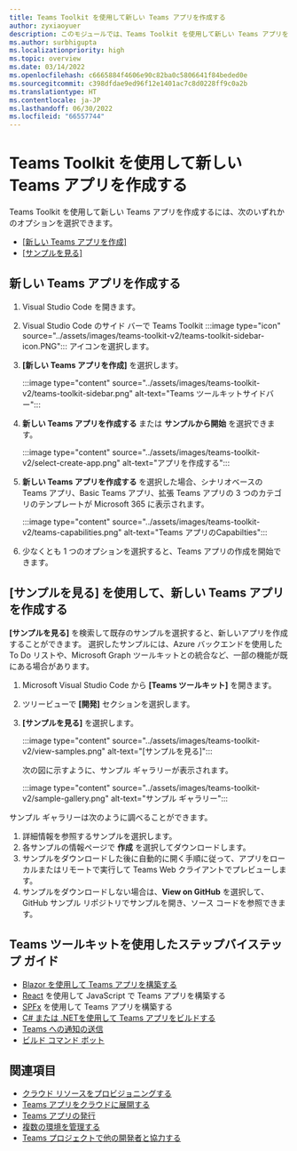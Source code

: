 ```yaml
---
title: Teams Toolkit を使用して新しい Teams アプリを作成する
author: zyxiaoyuer
description: このモジュールでは、Teams Toolkit を使用して新しい Teams アプリを作成し、ビュー サンプルを使用して新しい Teams アプリを作成する方法について説明します
ms.author: surbhigupta
ms.localizationpriority: high
ms.topic: overview
ms.date: 03/14/2022
ms.openlocfilehash: c6665884f4606e90c82ba0c5806641f84beded0e
ms.sourcegitcommit: c398dfdae9ed96f12e1401ac7c8d0228ff9c0a2b
ms.translationtype: HT
ms.contentlocale: ja-JP
ms.lasthandoff: 06/30/2022
ms.locfileid: "66557744"
---
```

# <a name="create-a-new-teams-app-using-teams-toolkit"></a>Teams Toolkit を使用して新しい Teams アプリを作成する 

Teams Toolkit を使用して新しい Teams アプリを作成するには、次のいずれかのオプションを選択できます。

* [[新しい Teams アプリを作成]](create-new-project.md#create-a-new-teams-app)
* [[サンプルを見る]](create-new-project.md#create-a-new-teams-app-using-view-samples)

## <a name="create-a-new-teams-app"></a>新しい Teams アプリを作成する

1. Visual Studio Code を開きます。
1. Visual Studio Code のサイド バーで Teams Toolkit :::image type="icon" source="../assets/images/teams-toolkit-v2/teams-toolkit-sidebar-icon.PNG"::: アイコンを選択します。
1. **[新しい Teams アプリを作成]** を選択します。

   :::image type="content" source="../assets/images/teams-toolkit-v2/teams-toolkit-sidebar.png" alt-text="Teams ツールキットサイドバー":::

1. **新しい Teams アプリを作成する** または **サンプルから開始** を選択できます。

   :::image type="content" source="../assets/images/teams-toolkit-v2/select-create-app.png" alt-text="アプリを作成する":::

1. **新しい Teams アプリを作成する** を選択した場合、シナリオベースの Teams アプリ、Basic Teams アプリ、拡張 Teams アプリの 3 つのカテゴリのテンプレートが Microsoft 365 に表示されます。

   :::image type="content" source="../assets/images/teams-toolkit-v2/teams-capabilities.png" alt-text="Teams アプリのCapabilties":::

1. 少なくとも 1 つのオプションを選択すると、Teams アプリの作成を開始できます。

## <a name="create-a-new-teams-app-using-view-samples"></a>[サンプルを見る] を使用して、新しい Teams アプリを作成する

**[サンプルを見る]** を検索して既存のサンプルを選択すると、新しいアプリを作成することができます。 選択したサンプルには、Azure バックエンドを使用した To Do リストや、Microsoft Graph ツールキットとの統合など、一部の機能が既にある場合があります。

 1. Microsoft Visual Studio Code から **[Teams ツールキット]** を開きます。
 1. ツリービューで **[開発]** セクションを選択します。
 1. **[サンプルを見る]** を選択します。 

    :::image type="content" source="../assets/images/teams-toolkit-v2/view-samples.png" alt-text="[サンプルを見る]":::

    次の図に示すように、サンプル ギャラリーが表示されます。

    :::image type="content" source="../assets/images/teams-toolkit-v2/sample-gallery.png" alt-text="サンプル ギャラリー":::

  サンプル ギャラリーは次のように調べることができます。

  1. 詳細情報を参照するサンプルを選択します。
  1. 各サンプルの情報ページで **作成** を選択してダウンロードします。 
  1. サンプルをダウンロードした後に自動的に開く手順に従って、アプリをローカルまたはリモートで実行して Teams Web クライアントでプレビューします。
  1. サンプルをダウンロードしない場合は、**View on GitHub** を選択して、GitHub サンプル リポジトリでサンプルを開き、ソース コードを参照できます。

## <a name="step-by-step-guides-using-teams-toolkit"></a>Teams ツールキットを使用したステップバイステップ ガイド

* [Blazor を使用して Teams アプリを構築する](../sbs-gs-blazorupdate.yml)
* [React](../sbs-gs-javascript.yml) を使用して JavaScript で Teams アプリを構築する
* [SPFx](../sbs-gs-spfx.yml) を使用して Teams アプリを構築する
* [C# または .NETを使用して Teams アプリをビルドする](../sbs-gs-csharp.yml)
* [Teams への通知の送信](../sbs-gs-notificationbot.yml)
* [ビルド コマンド ボット](../sbs-gs-commandbot.yml)

## <a name="see-also"></a>関連項目

* [クラウド リソースをプロビジョニングする](provision.md)
* [Teams アプリをクラウドに展開する](deploy.md)
* [Teams アプリの発行](../concepts/deploy-and-publish/appsource/publish.md)
* [複数の環境を管理する](TeamsFx-multi-env.md)
* [Teams プロジェクトで他の開発者と協力する](TeamsFx-collaboration.md)
